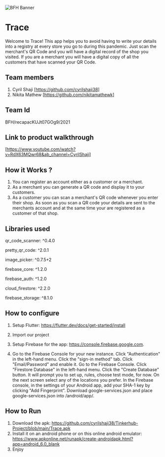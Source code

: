 ![BFH Banner](https://trello-attachments.s3.amazonaws.com/542e9c6316504d5797afbfb9/542e9c6316504d5797afbfc1/39dee8d993841943b5723510ce663233/Frame_19.png)
# Trace
Welcome to Trace! This app helps you to avoid having to write your details into a registry at every store you go to during this pandemic. Just scan the merchant's QR Code and you will have a digital record of the shop you visited. If you are a merchant you will have a digital copy of all the customers that have scanned your QR Code.
## Team members
1. Cyril Shaji [https://github.com/cyrilshaji38]
2. Nikita Mathew [https://github.com/nikitamathewk]
## Team Id
BFH/recapacKUJt07GOg9/2021
## Link to product walkthrough
[https://www.youtube.com/watch?v=RdX63MQwr68&ab_channel=CyrilShaji]
## How it Works ?
1. You can register an account either as a customer or a merchant. 
2. As a merchant you can generate a QR code and display it to your customers.
3. As a customer you can scan a merchant's QR code whenever you enter their shop. As soon as you scan a QR code your details are sent to the merchants account and at the same time your are registered as a customer of that shop.
## Libraries used
qr_code_scanner: ^0.4.0

pretty_qr_code: ^2.0.1

image_picker: ^0.7.5+2

firebase_core: ^1.2.0

firebase_auth: ^1.2.0

cloud_firestore: ^2.2.0

firebase_storage: ^8.1.0
## How to configure
1. Setup Flutter: https://flutter.dev/docs/get-started/install

2. Import our project

3. Setup Firebase for the app: https://console.firebase.google.com.

4. Go to the Firebase Console for your new instance. Click "Authentication" in the left-hand menu. Click the "sign-in method" tab. Click "Email/Password" and enable it.
Go to the Firebase Console. Click "Firestore Database" in the left-hand menu. Click the "Create Database" button. It will prompt you to set up, rules, choose test mode, for now.
On the next screen select any of the locations you prefer. In the Firebase console, in the settings of your Android app, add your SHA-1 key by clicking "Add Fingerprint". Download google-services.json and place google-services.json into /android/app/.
## How to Run
1. Download the apk: https://github.com/cyrilshaji38/Tinkerhub-Project/blob/main/Trace.apk
2. Install it on an android phone or on this online android emulator: https://www.apkonline.net/runapk/create-androidapk.html?app=android_6.0_blank
3. Enjoy
